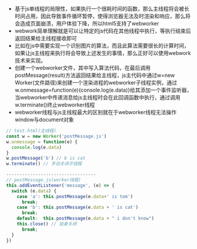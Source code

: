 + 基于js单线程的局限性，如果执行一个很耗时间的函数，那么主线程将会被长时间占用，因此导致事件循环暂停，使得浏览器无法及时渲染和响应，那么将会造成页面崩溃，用户体验下降，所以html5支持了webworker
+ webwork简单理解就是可以让特定的js代码在其他线程中执行，等执行结束后返回结果给主线程接收即可
+ 比如在js中需要实现一个识别图片的算法，而且此算法需要很长的计算时间，如果让js主线程来执行将会导致上述发生的事情，那么正好可以使用webwork技术来实现。
+ 创建一个webworker文件，其中写入算法代码，在最后调用postMessage(result)方法返回结果给主线程，js主代码中通过w=new Worker(文件路径)来创建一个渲染进程的webworker子线程实例，通过w.onmessage=function(e){console.log(e.data)}给其添加一个事件监听器，当webworker中传递消息给js主线程时会在此回调函数中执行，通过调用w.terminate()终止webworker线程
+ webworker线程与js主线程最大的区别就在于webworker线程无法操作window与document对象

``` javascript
// test.html(主线程)
const w = new Worker('postMessage.js')
w.onmessage = function(e) {
  console.log(e.data)
}
w.postMessage('b') // b is cat
w.terminate() // 手动关闭子线程

----------------------------------
// postMessage.js(worker线程)
this.addEventListener('message', (e) => {
  switch (e.data) {
    case 'a': this.postMessage(e.data+' is tom')
      break;
    case 'b': this.postMessage(e.data + ' is cat')
      break;
    default:  this.postMessage(e.data + " i don't know")
    this.close() // 自身关闭
      break;
  }
})
```